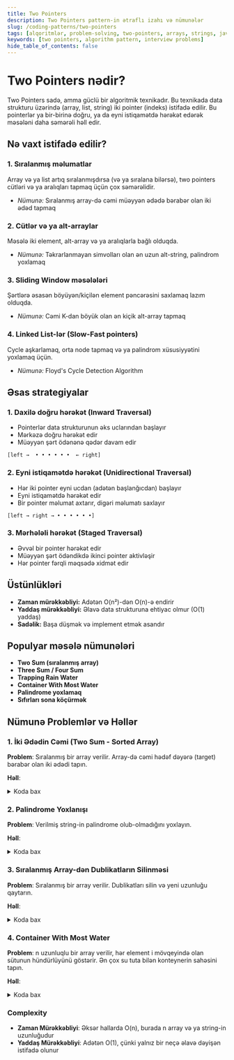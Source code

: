 ```yaml
---
title: Two Pointers
description: Two Pointers pattern-in ətraflı izahı və nümunələr
slug: /coding-patterns/two-pointers
tags: [alqoritmlər, problem-solving, two-pointers, arrays, strings, java]
keywords: [two pointers, algorithm pattern, interview problems]
hide_table_of_contents: false
---
```


# Two Pointers nədir?

Two Pointers sadə, amma güclü bir algoritmik texnikadır. Bu texnikada data strukturu üzərində (array, list, string) iki pointer (indeks) istifadə edilir. Bu pointerlər ya bir-birinə doğru, ya da eyni istiqamətdə hərəkət edərək məsələni daha səmərəli həll edir.

## Nə vaxt istifadə edilir?

### 1. **Sıralanmış məlumatlar**
Array və ya list artıq sıralanmışdırsa (və ya sıralana bilərsə), two pointers cütləri və ya aralıqları tapmaq üçün çox səmərəlidir.
- *Nümunə:* Sıralanmış array-də cəmi müəyyən ədədə bərabər olan iki ədəd tapmaq

### 2. **Cütlər və ya alt-arraylar**
Məsələ iki element, alt-array və ya aralıqlarla bağlı olduqda.
- *Nümunə:* Təkrarlanmayan simvolları olan ən uzun alt-string, palindrom yoxlamaq

### 3. **Sliding Window məsələləri**
Şərtlərə əsasən böyüyən/kiçilən element pəncərəsini saxlamaq lazım olduqda.
- *Nümunə:* Cəmi K-dan böyük olan ən kiçik alt-array tapmaq

### 4. **Linked List-lər (Slow-Fast pointers)**
Cycle aşkarlamaq, orta node tapmaq və ya palindrom xüsusiyyətini yoxlamaq üçün.
- *Nümunə:* Floyd's Cycle Detection Algorithm

## Əsas strategiyalar

### 1. **Daxilə doğru hərəkət (Inward Traversal)**
- Pointerlər data strukturunun əks uclarından başlayır
- Mərkəzə doğru hərəkət edir
- Müəyyən şərt ödənənə qədər davam edir

```
[left →  • • • • • •  ← right]
```

### 2. **Eyni istiqamətdə hərəkət (Unidirectional Traversal)**
- Hər iki pointer eyni ucdan (adətən başlanğıcdan) başlayır
- Eyni istiqamətdə hərəkət edir
- Bir pointer məlumat axtarır, digəri məlumatı saxlayır

```
[left → right → • • • • • •]
```

### 3. **Mərhələli hərəkət (Staged Traversal)**
- Əvvəl bir pointer hərəkət edir
- Müəyyən şərt ödəndikdə ikinci pointer aktivləşir
- Hər pointer fərqli məqsədə xidmət edir

## Üstünlükləri

- **Zaman mürəkkəbliyi:** Adətən O(n²)-dən O(n)-ə endirir
- **Yaddaş mürəkkəbliyi:** Əlavə data strukturuna ehtiyac olmur (O(1) yaddaş)
- **Sadəlik:** Başa düşmək və implement etmək asandır

## Populyar məsələ nümunələri

- **Two Sum (sıralanmış array)**
- **Three Sum / Four Sum**
- **Trapping Rain Water**
- **Container With Most Water**
- **Palindrome yoxlamaq**
- **Sıfırları sona köçürmək**

## Nümunə Problemlər və Həllər

### 1. İki Ədədin Cəmi (Two Sum - Sorted Array)

**Problem**: Sıralanmış bir array verilir. Array-də cəmi hədəf dəyərə (target) bərabər olan iki ədədi tapın.

**Həll**:
<details>
<summary>Koda bax</summary>

```java
public int[] twoSum(int[] numbers, int target) {
    int left = 0;
    int right = numbers.length - 1;
    
    while (left < right) {
        int sum = numbers[left] + numbers[right];
        
        if (sum == target) {
            return new int[] {left + 1, right + 1}; // 1-indexed
        } else if (sum < target) {
            left++;
        } else {
            right--;
        }
    }
    
    return new int[] {-1, -1}; // No solution found
}
```
</details>

### 2. Palindrome Yoxlanışı

**Problem**: Verilmiş string-in palindrome olub-olmadığını yoxlayın.

**Həll**:
<details>
<summary>Koda bax</summary>

```java
public boolean isPalindrome(String s) {
    // Alphanumeric olmayan simvolları təmizləyək və hər şeyi kiçik hərfə çevirək
    s = s.replaceAll("[^a-zA-Z0-9]", "").toLowerCase();
    
    int left = 0;
    int right = s.length() - 1;
    
    while (left < right) {
        if (s.charAt(left) != s.charAt(right)) {
            return false;
        }
        left++;
        right--;
    }
    
    return true;
}
```
</details>

### 3. Sıralanmış Array-dən Dublikatların Silinməsi

**Problem**: Sıralanmış bir array verilir. Dublikatları silin və yeni uzunluğu qaytarın.

**Həll**:

<details>
<summary>Koda bax</summary>

```java
public int removeDuplicates(int[] nums) {
    if (nums.length == 0) return 0;
    
    int i = 0; // Slow pointer
    
    for (int j = 1; j < nums.length; j++) { // Fast pointer
        if (nums[j] != nums[i]) {
            i++;
            nums[i] = nums[j];
        }
    }
    
    return i + 1; // New length
}
```
</details>

### 4. Container With Most Water

**Problem**: n uzunluqlu bir array verilir, hər element i mövqeyində olan sütunun hündürlüyünü göstərir. Ən çox su tuta bilən konteynerin sahəsini tapın.

**Həll**:
<details>
<summary>Koda bax</summary>

```java
public int maxArea(int[] height) {
    int maxArea = 0;
    int left = 0;
    int right = height.length - 1;
    
    while (left < right) {
        int width = right - left;
        int h = Math.min(height[left], height[right]);
        maxArea = Math.max(maxArea, width * h);
        
        if (height[left] < height[right]) {
            left++;
        } else {
            right--;
        }
    }
    
    return maxArea;
}
```
</details>

### Complexity
- **Zaman Mürəkkəbliyi**: Əksər hallarda O(n), burada n array və ya string-in uzunluğudur
- **Yaddaş Mürəkkəbliyi**: Adətən O(1), çünki yalnız bir neçə əlavə dəyişən istifadə olunur